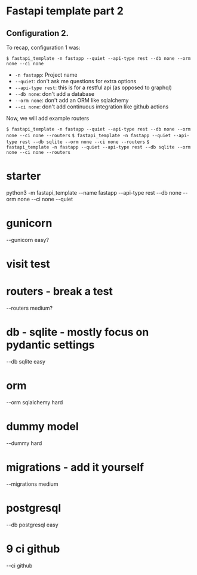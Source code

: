 # Fastapi template part 2

## Configuration 2.

To recap, configuration 1 was:

`$ fastapi_template -n fastapp --quiet --api-type rest --db none --orm none --ci none`

- `-n fastapp`: Project name
- `--quiet`: don't ask me questions for extra options
- `--api-type rest`: this is for a restful api (as opposed to graphql)
- `--db none`: don't add a database
- `--orm none`: don't add an ORM like sqlalchemy
- `--ci none`: don't add continuous integration like github actions

Now, we will add example routers

`$ fastapi_template -n fastapp --quiet --api-type rest --db none --orm none --ci none --routers`
`$ fastapi_template -n fastapp --quiet --api-type rest --db sqlite --orm none --ci none --routers`
`$ fastapi_template -n fastapp --quiet --api-type rest --db sqlite --orm none --ci none --routers`

# starter

python3 -m fastapi_template --name fastapp --api-type rest --db none --orm none --ci none --quiet

# gunicorn

--gunicorn
easy?

# visit test

# routers - break a test

--routers
medium?

# db - sqlite - mostly focus on pydantic settings

--db sqlite
easy

# orm

--orm sqlalchemy
hard

# dummy model

--dummy
hard

# migrations - add it yourself

--migrations
medium

# postgresql

--db postgresql
easy

# 9 ci github

--ci github
